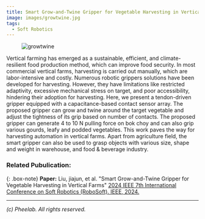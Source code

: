 ```yaml
---
title: Smart Grow-and-Twine Gripper for Vegetable Harvesting in Vertical Farms
image: images/growtwine.jpg
tags:
  - Soft Robotics
---
```


<figure class="figure">
  <img src="https://pheelab.github.io/images/growtwine.jpg" alt="growtwine">
</figure>

Vertical farming has emerged as a sustainable, efficient, and climate-resilient food production method, which can improve food security. In most commercial vertical farms, harvesting is carried out manually, which are labor-intensive and costly. Numerous robotic grippers solutions have been developed for harvesting. However, they have limitations like restricted adaptivity, excessive mechanical stress on target, and poor accessibility, hindering their adoption for harvesting. Here, we present a tendon-driven gripper equipped with a capacitance-based contact sensor array. The proposed gripper can grow and twine around the target vegetable and adjust the tightness of its grip based on number of contacts. The proposed gripper can generate 4 to 10 N pulling force on bok choy and can also grip various gourds, leafy and podded vegetables. This work paves the way for harvesting automation in vertical farms. Apart from agriculture field, the smart gripper can also be used to grasp objects with various size, shape and weight in warehouse, and food & beverage industry.



### Related Pubulication:

{: .box-note}
**Paper:** Liu, jiajun, et al. "Smart Grow-and-Twine Gripper for Vegetable Harvesting in Vertical Farms" [2024 IEEE 7th International Conference on Soft Robotics (RoboSoft). IEEE, 2024.](https://doi.org/10.1109/RoboSoft60065.2024.10521949)

--- 
*(c)  Pheelab. All rights reserved.*
